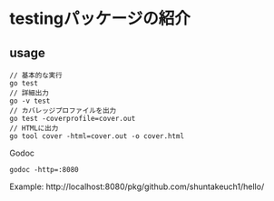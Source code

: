 # testingパッケージの紹介

## usage

```
// 基本的な実行
go test
// 詳細出力
go -v test
// カバレッジプロファイルを出力
go test -coverprofile=cover.out
// HTMLに出力
go tool cover -html=cover.out -o cover.html
```


Godoc
```
godoc -http=:8080
```
Example: http://localhost:8080/pkg/github.com/shuntakeuch1/hello/
